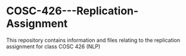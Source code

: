 # COSC-426---Replication-Assignment
This repository contains information and files relating to the replication assignment for class COSC 426 (NLP)
